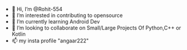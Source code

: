 - 👋 Hi, I’m @Rohit-554
- 👀 I’m interested in contributing to opensource
- 🌱 I’m currently learning Android Dev
- 💞️ I’m looking to collaborate on Small/Large Projects Of Python,C++ or Kotlin 
- 📫 my insta profile "angaar222"

<!---
Rohit-554/Rohit-554 is a ✨ special ✨ repository because its `README.md` (this file) appears on your GitHub profile.
You can click the Preview link to take a look at your changes.
--->
